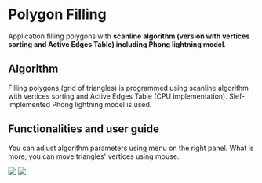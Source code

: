 # Polygon Filling
Application filling polygons with **scanline algorithm (version with vertices sorting and Active Edges Table) including Phong lightning model**.


## Algorithm
Filling polygons (grid of triangles) is programmed using scanline algorithm with vertices sorting and Active Edges Table (CPU implementation). Slef-implemented Phong lightning model is used. 

## Functionalities and user guide

You can adjust algorithm parameters using menu on the right panel. 
What is more, you can move triangles' vertices using mouse. 

![](Demo/features_1.gif)
![](Demo/features_2.gif)

